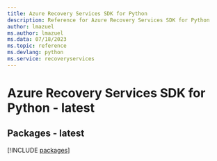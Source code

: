 ```yaml
---
title: Azure Recovery Services SDK for Python
description: Reference for Azure Recovery Services SDK for Python
author: lmazuel
ms.author: lmazuel
ms.data: 07/18/2023
ms.topic: reference
ms.devlang: python
ms.service: recoveryservices
---
```

# Azure Recovery Services SDK for Python - latest
## Packages - latest
[!INCLUDE [packages](recovery-services-index.md)]